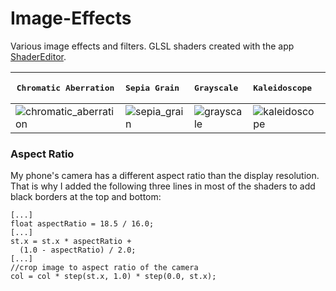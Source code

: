 # Image-Effects
Various image effects and filters. GLSL shaders created with the app [ShaderEditor](https://github.com/markusfisch/ShaderEditor).

| <pre>Chromatic Aberration</pre> | <pre>Sepia Grain         </pre> | <pre>Grayscale           </pre> | <pre>Kaleidoscope        </pre> | <pre>Glitch              </pre> |
| --- | --- | --- | --- | --- |
| ![chromatic_aberration](https://user-images.githubusercontent.com/18415215/102819950-b55f9500-43d4-11eb-867f-f70dc5489cd6.gif) | ![sepia_grain](https://user-images.githubusercontent.com/18415215/102820011-d2946380-43d4-11eb-9ac6-5b52519696a2.gif) | ![grayscale](https://user-images.githubusercontent.com/18415215/102819987-c5777480-43d4-11eb-8a20-c15a7b3ad026.gif) | ![kaleidoscope](https://user-images.githubusercontent.com/18415215/102819999-cc05ec00-43d4-11eb-9653-0025d923774d.gif) | ![glitch](https://user-images.githubusercontent.com/18415215/102819974-bee8fd00-43d4-11eb-9893-348ba34d7ed3.gif) |

### Aspect Ratio
My phone's camera has a different aspect ratio than the display resolution. That is why I added the following three lines in most of the shaders to add black borders at the top and bottom:

    [...]
    float aspectRatio = 18.5 / 16.0;
    [...]
    st.x = st.x * aspectRatio +
      (1.0 - aspectRatio) / 2.0;
    [...]
    //crop image to aspect ratio of the camera
    col = col * step(st.x, 1.0) * step(0.0, st.x);
